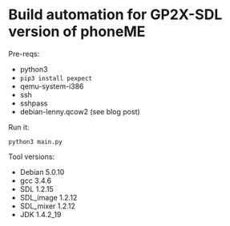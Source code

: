 # Build automation for GP2X-SDL version of phoneME

Pre-reqs:
- python3
- `pip3 install pexpect`
- qemu-system-i386
- ssh
- sshpass
- debian-lenny.qcow2 (see blog post)

Run it:

	python3 main.py

Tool versions:
- Debian 5.0.10
- gcc 3.4.6
- SDL 1.2.15
- SDL_image 1.2.12
- SDL_mixer 1.2.12
- JDK 1.4.2_19
